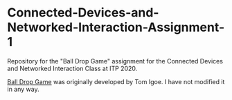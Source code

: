 # Connected-Devices-and-Networked-Interaction-Assignment-1
Repository for the "Ball Drop Game" assignment for the Connected Devices and Networked Interaction Class at ITP 2020.

[Ball Drop Game](http://tigoe.github.io/BallDropGame/) was originally developed by Tom Igoe. I have not modified it in any way. 
